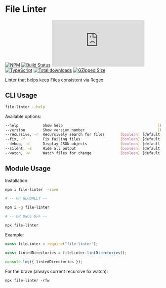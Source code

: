 # File Linter

[![NPM](https://nodei.co/npm/file-linter.png?downloads=true&downloadRank=true&stars=true)](https://nodei.co/npm/file-linter/)
[![Build Status](https://travis-ci.com/brycemcwilliams/file-linter.ts.svg?branch=master)](https://travis-ci.com/brycemcwilliams/file-linter.ts)
[![Latest Tag](https://badgen.net/github/tag/brycemcwilliams/file-linter.ts)](https://badgen.net/github/tag/brycemcwilliams/file-linter.ts)
[![TypeScript](https://badgen.net/badge/icon/typescript?icon=typescript&label)](https://badgen.net/badge/icon/typescript?icon=typescript&label)
[![Total downloads](https://badgen.net/npm/dt/file-linter)](https://badgen.net/npm/dt/file-linter)
[![GZipped Size](https://badgen.net/bundlephobia/minzip/file-linter)](https://bundlephobia.com/result?p=file-linter)

Linter that helps keep Files consistent via Regex

## CLI Usage

```sh
file-linter --help
```

Available options:

```sh
--help           Show help                                           [boolean]
--version        Show version number                                 [boolean]
--recursive, -r  Recursively search for files       [boolean] [default: false]
--fix, -f        Fix failing files                  [boolean] [default: false]
--debug, -d      Display JSON objects               [boolean] [default: false]
--silent, -s     Hide all output                    [boolean] [default: false]
--watch, -w      Watch files for change             [boolean] [default: false]
```

## Module Usage

Installation:

```sh
npm i file-linter --save

# -- OR GLOBALLY --

npm i -g file-linter

# -- OR ONCE OFF --

npx file-linter
```

Example:

```js
const fileLinter = require("file-linter");

const lintedDirectories = fileLinter.lintDirectories();

console.log({ lintedDirectories });
```

For the brave (always current recursive fix watch):

```
npx file-linter -rfw
```
